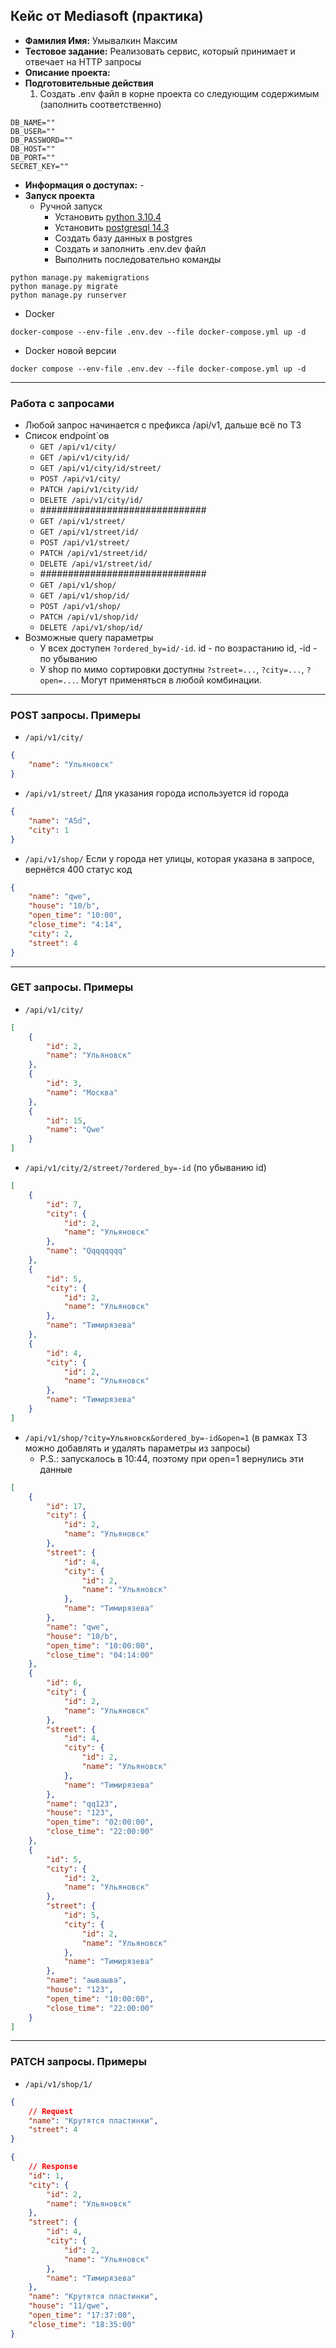 Кейс от Mediasoft (практика)
---
* **Фамилия Имя:** Умывалкин Максим
* **Тестовое задание:** Реализовать сервис, который принимает и отвечает на HTTP запросы
* **Описание проекта:** 
* **Подготовительные действия**
  1. Создать .env файл в корне проекта со следующим содержимым (заполнить соответственно)
```dotenv
DB_NAME=""
DB_USER=""
DB_PASSWORD=""
DB_HOST=""
DB_PORT=""
SECRET_KEY=""
```
* **Информация о доступах:** -
* **Запуск проекта**
  * Ручной запуск
    * Установить [python 3.10.4](https://www.python.org/downloads/)
    * Установить [postgresql 14.3](https://www.enterprisedb.com/downloads/postgres-postgresql-downloads)
    * Создать базу данных в postgres
    * Создать и заполнить .env.dev файл
    * Выполнить последовательно команды
```pycon
python manage.py makemigrations
python manage.py migrate
python manage.py runserver
```
  * Docker
```docker
docker-compose --env-file .env.dev --file docker-compose.yml up -d
```
  * Docker новой версии
```docker
docker compose --env-file .env.dev --file docker-compose.yml up -d
```
---
### Работа с запросами
* Любой запрос начинается с префикса /api/v1, дальше всё по ТЗ
* Список endpoint`ов
  * `GET /api/v1/city/`
  * `GET /api/v1/city/id/`
  * `GET /api/v1/city/id/street/`
  * `POST /api/v1/city/`
  * `PATCH /api/v1/city/id/`
  * `DELETE /api/v1/city/id/`
  * ##############################
  * `GET /api/v1/street/`
  * `GET /api/v1/street/id/`
  * `POST /api/v1/street/`
  * `PATCH /api/v1/street/id/`
  * `DELETE /api/v1/street/id/`
  * ##############################
  * `GET /api/v1/shop/`
  * `GET /api/v1/shop/id/`
  * `POST /api/v1/shop/`
  * `PATCH /api/v1/shop/id/`
  * `DELETE /api/v1/shop/id/`
* Возможные query параметры
  * У всех доступен `?ordered_by=id/-id`. id - по возрастанию id, -id - по убыванию
  * У shop по мимо сортировки доступны `?street=...`, `?city=...`, `?open=...`. Могут применяться в любой комбинации.
---
### POST запросы. Примеры
* `/api/v1/city/`
```json
{
    "name": "Ульяновск"
}
```
* `/api/v1/street/` Для указания города используется id города
```json
{
    "name": "ASd",
    "city": 1
}
```
* `/api/v1/shop/` Если у города нет улицы, которая указана в запросе, вернётся 400 статус код
```json
{
    "name": "qwe",
    "house": "10/b",
    "open_time": "10:00",
    "close_time": "4:14",
    "city": 2,
    "street": 4
}
```
---
### GET запросы. Примеры
* `/api/v1/city/`
```json
[
    {
        "id": 2,
        "name": "Ульяновск"
    },
    {
        "id": 3,
        "name": "Москва"
    },
    {
        "id": 15,
        "name": "Qwe"
    }
]
```
* `/api/v1/city/2/street/?ordered_by=-id` (по убыванию id)
```json
[
    {
        "id": 7,
        "city": {
            "id": 2,
            "name": "Ульяновск"
        },
        "name": "Qqqqqqqq"
    },
    {
        "id": 5,
        "city": {
            "id": 2,
            "name": "Ульяновск"
        },
        "name": "Тимирязева"
    },
    {
        "id": 4,
        "city": {
            "id": 2,
            "name": "Ульяновск"
        },
        "name": "Тимирязева"
    }
]
```
* `/api/v1/shop/?city=Ульяновск&ordered_by=-id&open=1` (в рамках ТЗ можно добавлять и удалять параметры из запросы)
  * P.S.: запускалось в 10:44, поэтому при open=1 вернулись эти данные
```json
[
    {
        "id": 17,
        "city": {
            "id": 2,
            "name": "Ульяновск"
        },
        "street": {
            "id": 4,
            "city": {
                "id": 2,
                "name": "Ульяновск"
            },
            "name": "Тимирязева"
        },
        "name": "qwe",
        "house": "10/b",
        "open_time": "10:00:00",
        "close_time": "04:14:00"
    },
    {
        "id": 6,
        "city": {
            "id": 2,
            "name": "Ульяновск"
        },
        "street": {
            "id": 4,
            "city": {
                "id": 2,
                "name": "Ульяновск"
            },
            "name": "Тимирязева"
        },
        "name": "qq123",
        "house": "123",
        "open_time": "02:00:00",
        "close_time": "22:00:00"
    },
    {
        "id": 5,
        "city": {
            "id": 2,
            "name": "Ульяновск"
        },
        "street": {
            "id": 5,
            "city": {
                "id": 2,
                "name": "Ульяновск"
            },
            "name": "Тимирязева"
        },
        "name": "аываыва",
        "house": "123",
        "open_time": "10:00:00",
        "close_time": "22:00:00"
    }
]
```
---
### PATCH запросы. Примеры
* `/api/v1/shop/1/`
```json
{
    // Request
    "name": "Крутятся пластинки",
    "street": 4
}
```
```json
{
    // Response
    "id": 1,
    "city": {
        "id": 2,
        "name": "Ульяновск"
    },
    "street": {
        "id": 4,
        "city": {
            "id": 2,
            "name": "Ульяновск"
        },
        "name": "Тимирязева"
    },
    "name": "Крутятся пластинки",
    "house": "11/qwe",
    "open_time": "17:37:00",
    "close_time": "18:35:00"
}
```
